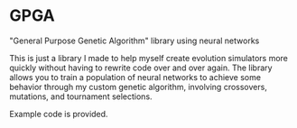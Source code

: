 # GPGA
"General Purpose Genetic Algorithm" library using neural networks

This is just a library I made to help myself create evolution simulators more quickly without having to rewrite code over and over again.
The library allows you to train a population of neural networks to achieve some behavior through my custom genetic algorithm, involving
crossovers, mutations, and tournament selections. 

Example code is provided.
